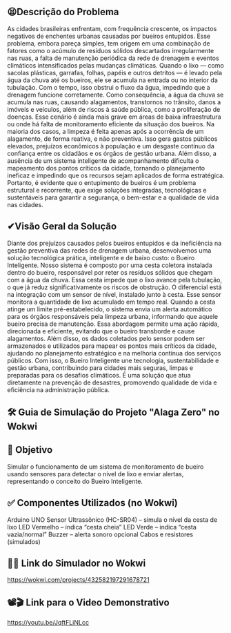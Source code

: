## 😫Descrição do Problema
As cidades brasileiras enfrentam, com frequência crescente, os impactos negativos de enchentes urbanas causadas por bueiros entupidos. Esse problema, embora pareça simples, tem origem em uma combinação de fatores como o acúmulo de resíduos sólidos descartados irregularmente nas ruas, a falta de manutenção periódica da rede de drenagem e eventos climáticos intensificados pelas mudanças climáticas.
Quando o lixo — como sacolas plásticas, garrafas, folhas, papéis e outros detritos — é levado pela água da chuva até os bueiros, ele se acumula na entrada ou no interior da tubulação. Com o tempo, isso obstrui o fluxo da água, impedindo que a drenagem funcione corretamente. Como consequência, a água da chuva se acumula nas ruas, causando alagamentos, transtornos no trânsito, danos a imóveis e veículos, além de riscos à saúde pública, como a proliferação de doenças.
Esse cenário é ainda mais grave em áreas de baixa infraestrutura ou onde há falta de monitoramento eficiente da situação dos bueiros. Na maioria dos casos, a limpeza é feita apenas após a ocorrência de um alagamento, de forma reativa, e não preventiva. Isso gera gastos públicos elevados, prejuízos econômicos à população e um desgaste contínuo da confiança entre os cidadãos e os órgãos de gestão urbana.
Além disso, a ausência de um sistema inteligente de acompanhamento dificulta o mapeamento dos pontos críticos da cidade, tornando o planejamento ineficaz e impedindo que os recursos sejam aplicados de forma estratégica.
Portanto, é evidente que o entupimento de bueiros é um problema estrutural e recorrente, que exige soluções integradas, tecnológicas e sustentáveis para garantir a segurança, o bem-estar e a qualidade de vida nas cidades.

## ✔Visão Geral da Solução
Diante dos prejuízos causados pelos bueiros entupidos e da ineficiência na gestão preventiva das redes de drenagem urbana, desenvolvemos uma solução tecnológica prática, inteligente e de baixo custo: o Bueiro Inteligente.
Nosso sistema é composto por uma cesta coletora instalada dentro do bueiro, responsável por reter os resíduos sólidos que chegam com a água da chuva. Essa cesta impede que o lixo avance pela tubulação, o que já reduz significativamente os riscos de obstrução.
O diferencial está na integração com um sensor de nível, instalado junto à cesta. Esse sensor monitora a quantidade de lixo acumulado em tempo real. Quando a cesta atinge um limite pré-estabelecido, o sistema envia um alerta automático para os órgãos responsáveis pela limpeza urbana, informando que aquele bueiro precisa de manutenção.
Essa abordagem permite uma ação rápida, direcionada e eficiente, evitando que o bueiro transborde e cause alagamentos. Além disso, os dados coletados pelo sensor podem ser armazenados e utilizados para mapear os pontos mais críticos da cidade, ajudando no planejamento estratégico e na melhoria contínua dos serviços públicos.
Com isso, o Bueiro Inteligente une tecnologia, sustentabilidade e gestão urbana, contribuindo para cidades mais seguras, limpas e preparadas para os desafios climáticos. É uma solução que atua diretamente na prevenção de desastres, promovendo qualidade de vida e eficiência na administração pública.

## 🛠️ Guia de Simulação do Projeto "Alaga Zero" no Wokwi
## 🎯 Objetivo
Simular o funcionamento de um sistema de monitoramento de bueiro usando sensores para detectar o nível de lixo e enviar alertas, representando o conceito do Bueiro Inteligente.

## ✅ Componentes Utilizados (no Wokwi)
Arduino UNO
Sensor Ultrassônico (HC-SR04) – simula o nível da cesta de lixo
LED Vermelho – indica “cesta cheia”
LED Verde – indica “cesta vazia/normal”
Buzzer – alerta sonoro opcional
Cabos e resistores (simulados)


## 💾📎 Link do Simulador no Wokwi
https://wokwi.com/projects/432582197291678721


## 📽🎬 Link para o Video Demonstrativo
https://youtu.be/JqftFLiNLcc
